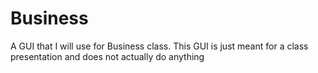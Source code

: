 # Business
A GUI that I will use for Business class.
This GUI is just meant for a class presentation and does not actually do anything
